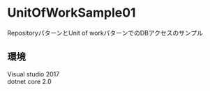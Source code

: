 # UnitOfWorkSample01

RepositoryパターンとUnit of workパターンでのDBアクセスのサンプル  

## 環境
Visual studio 2017  
dotnet core 2.0
